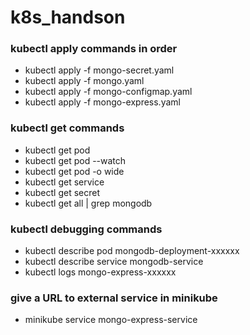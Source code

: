 # k8s_handson

### kubectl apply commands in order

- kubectl apply -f mongo-secret.yaml
- kubectl apply -f mongo.yaml
- kubectl apply -f mongo-configmap.yaml 
- kubectl apply -f mongo-express.yaml


### kubectl get commands

- kubectl get pod
- kubectl get pod --watch
- kubectl get pod -o wide
- kubectl get service
- kubectl get secret
- kubectl get all | grep mongodb



### kubectl debugging commands

- kubectl describe pod mongodb-deployment-xxxxxx
- kubectl describe service mongodb-service
- kubectl logs mongo-express-xxxxxx



### give a URL to external service in minikube

- minikube service mongo-express-service

